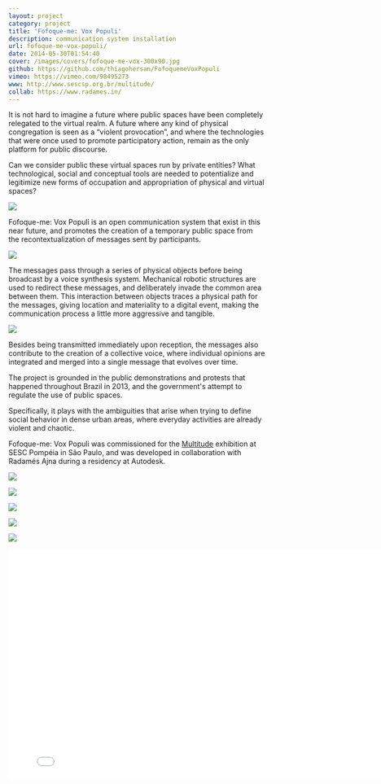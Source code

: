 ```yaml
---
layout: project
category: project
title: 'Fofoque-me: Vox Populi'
description: communication system installation
url: fofoque-me-vox-populi/
date: 2014-05-30T01:54:40
cover: /images/covers/fofoque-me-vox-300x90.jpg
github: https://github.com/thiagohersan/FofoquemeVoxPopuli
vimeo: https://vimeo.com/98495273
www: http://www.sescsp.org.br/multitude/
collab: https://www.radames.in/
---
```

It is not hard to imagine a future where public spaces have been completely relegated to the virtual realm. A future where any kind of physical congregation is seen as a “violent provocation”, and where the technologies that were once used to promote participatory action, remain as the only platform for public discourse.

Can we consider public these virtual spaces run by private entities? What technological, social and conceptual tools are needed to potentialize and legitimize new forms of occupation and appropriation of physical and virtual spaces?

![](/images/projects/fofoque-me-vox-populi/dddd3.jpg)

Fofoque-me: Vox Populi is an open communication system that exist in this near future, and promotes the creation of a temporary public space from the recontextualization of messages sent by participants.

![](/images/projects/fofoque-me-vox-populi/xIMG_1641.jpg)

The messages pass through a series of physical objects before being broadcast by a voice synthesis system. Mechanical robotic structures are used to redirect these messages, and deliberately invade the common area between them. This interaction between objects traces a physical path for the messages, giving location and materiality to a digital event, making the communication process a little more aggressive and tangible.

![](/images/projects/fofoque-me-vox-populi/IMG_6362.jpg)

Besides being transmitted immediately upon reception, the messages also contribute to the creation of a collective voice, where individual opinions are integrated and merged into a single message that evolves over time.

The project is grounded in the public demonstrations and protests that happened throughout Brazil in 2013, and the government's attempt to regulate the use of public spaces.

Specifically, it plays with the ambiguities that arise when trying to define social behavior in dense urban areas, where everyday activities are already violent and chaotic.

Fofoque-me: Vox Populi was commissioned for the [Multitude](http://www.sescsp.org.br/multitude) exhibition at SESC Pompéia in São Paulo, and was developed in collaboration with Radamés Ajna during a residency at Autodesk.

![](/images/projects/fofoque-me-vox-populi/fofoque-me-vox-populi.jpg)

![](/images/projects/fofoque-me-vox-populi/xIMG_1717.jpg)

![](/images/projects/fofoque-me-vox-populi/xIMG_1660.jpg)

![](/images/projects/fofoque-me-vox-populi/xIMG_1679.jpg)

![](/images/projects/fofoque-me-vox-populi/xIMG_1664.jpg)

<div class="video-wrapper">
    <iframe src="//player.vimeo.com/video/98495273?title=0&amp;byline=0&amp;portrait=0&amp;color=ff9933" width="800" height="449" frameborder="0" webkitallowfullscreen="" mozallowfullscreen="" allowfullscreen=""></iframe>
</div>
